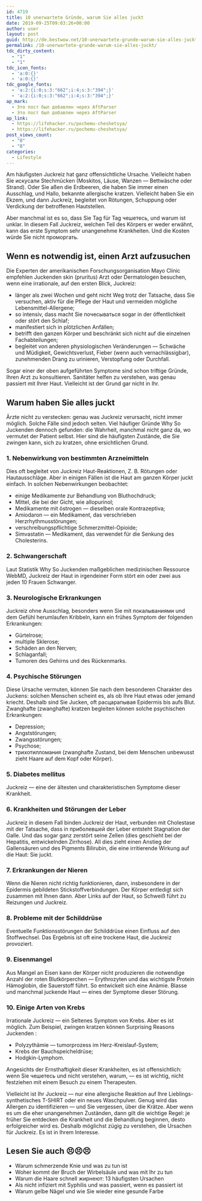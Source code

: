 ```yaml
---
id: 4719
title: 10 unerwartete Gründe, warum Sie alles juckt
date: 2019-09-25T09:03:26+00:00
author: user
layout: post
guid: http://de.bestwow.net/10-unerwartete-grunde-warum-sie-alles-juckt/
permalink: /10-unerwartete-grunde-warum-sie-alles-juckt/
tdc_dirty_content:
  - "1"
  - "1"
tdc_icon_fonts:
  - 'a:0:{}'
  - 'a:0:{}'
tdc_google_fonts:
  - 'a:2:{i:0;s:3:"662";i:4;s:3:"394";}'
  - 'a:2:{i:0;s:3:"662";i:4;s:3:"394";}'
ap_mark:
  - Это пост был добавлен через AftParser
  - Это пост был добавлен через AftParser
ap_link:
  - https://lifehacker.ru/pochemu-cheshetsya/
  - https://lifehacker.ru/pochemu-cheshetsya/
post_views_count:
  - "8"
  - "8"
categories:
  - Lifestyle
---
```

Am häufigsten Juckreiz hat ganz offensichtliche Ursache. Vielleicht haben Sie искусали Stechmücken (Moskitos, Läuse, Wanzen — Bettwäsche oder Strand). Oder Sie aßen die Erdbeeren, die haben Sie immer einen Ausschlag, und Hallo, bekannte allergische kratzen. Vielleicht haben Sie ein Ekzem, und dann Juckreiz, begleitet von Rötungen, Schuppung oder Verdickung der betroffenen Hautstellen.

Aber manchmal ist es so, dass Sie Tag für Tag чешетесь, und warum ist unklar. In diesem Fall Juckreiz, welchen Teil des Körpers er weder erwähnt, kann das erste Symptom sehr unangenehme Krankheiten. Und die Kosten würde Sie nicht проморгать.

## Wenn es notwendig ist, einen Arzt aufzusuchen

Die Experten der amerikanischen Forschungsorganisation Mayo Clinic empfehlen <span><span> Juckenden skin (pruritus) </span> </span> Arzt oder Dermatologen besuchen, wenn eine irrationale, auf den ersten Blick, Juckreiz:

  * länger als zwei Wochen und geht nicht Weg trotz der Tatsache, dass Sie versuchen, aktiv für die Pflege der Haut und vermeiden mögliche Lebensmittel-Allergene;
  * so intensiv, dass macht Sie почесываться sogar in der öffentlichkeit oder stört den Schlaf;
  * manifestiert sich in plötzlichen Anfällen;
  * betrifft den ganzen Körper und beschränkt sich nicht auf die einzelnen Fachabteilungen;
  * begleitet von anderen physiologischen Veränderungen — Schwäche und Müdigkeit, Gewichtsverlust, Fieber (wenn auch vernachlässigbar), zunehmenden Drang zu urinieren, Verstopfung oder Durchfall.

Sogar einer der oben aufgeführten Symptome sind schon triftige Gründe, Ihren Arzt zu konsultieren. Sanitäter helfen zu verstehen, was genau passiert mit Ihrer Haut. Vielleicht ist der Grund gar nicht in Ihr.

## Warum haben Sie alles juckt

Ärzte nicht zu verstecken: genau was Juckreiz verursacht, nicht immer möglich. Solche Fälle sind jedoch selten. Viel häufiger Gründe <span><span> Why So Juckenden </span> </span> dennoch gefunden: die Wahrheit, manchmal nicht ganz da, wo vermutet der Patient selbst. Hier sind die häufigsten Zustände, die Sie zwingen kann, sich zu kratzen, ohne ersichtlichen Grund.

### 1. Nebenwirkung von bestimmten Arzneimitteln

Dies oft begleitet von Juckreiz Haut-Reaktionen, Z. B. Rötungen oder Hautausschläge. Aber in einigen Fällen ist die Haut am ganzen Körper juckt einfach. In solchen Nebenwirkungen beobachtet:

  * einige Medikamente zur Behandlung von Bluthochdruck;
  * Mittel, die bei der Gicht, wie allopurinol;
  * Medikamente mit östrogen — dieselben orale Kontrazeptiva;
  * Amiodaron — ein Medikament, das verschrieben Herzrhythmusstörungen;
  * verschreibungspflichtige Schmerzmittel-Opioide;
  * Simvastatin — Medikament, das verwendet für die Senkung des Cholesterins.

### 2. Schwangerschaft

Laut Statistik <span><span> Why So Juckenden </span> </span> maßgeblichen medizinischen Ressource WebMD, Juckreiz der Haut in irgendeiner Form stört ein oder zwei aus jeden 10 Frauen Schwanger.

### 3. Neurologische Erkrankungen

Juckreiz ohne Ausschlag, besonders wenn Sie mit покалываниями und dem Gefühl herumlaufen Kribbeln, kann ein frühes Symptom der folgenden Erkrankungen:

  * Gürtelrose;
  * multiple Sklerose;
  * Schäden an den Nerven;
  * Schlaganfall;
  * Tumoren des Gehirns und des Rückenmarks.

### 4. Psychische Störungen

Diese Ursache vermuten, können Sie nach dem besonderen Charakter des Juckens: solchen Menschen scheint es, als ob Ihre Haut etwas oder jemand kriecht. Deshalb sind Sie Jucken, oft расцарапывая Epidermis bis aufs Blut. Zwanghafte (zwanghafte) kratzen begleiten können solche psychischen Erkrankungen:

  * Depression;
  * Angststörungen;
  * Zwangsstörungen;
  * Psychose;
  * трихотилломания (zwanghafte Zustand, bei dem Menschen unbewusst zieht Haare auf dem Kopf oder Körper).

### 5. Diabetes mellitus

Juckreiz — eine der ältesten und charakteristischen Symptome dieser Krankheit.

### 6. Krankheiten und Störungen der Leber

Juckreiz in diesem Fall binden <span><span> Juckreiz der Haut, verbunden mit Cholestase </span> </span> mit der Tatsache, dass in приболевшей der Leber entsteht Stagnation der Galle. Und das sogar ganz zerstört seine Zellen (dies geschieht bei der Hepatitis, entwickelnden Zirrhose). All dies zieht einen Anstieg der Gallensäuren und des Pigments Bilirubin, die eine irritierende Wirkung auf die Haut: Sie juckt.

### 7. Erkrankungen der Nieren

Wenn die Nieren nicht richtig funktionieren, dann, insbesondere in der Epidermis gebildeten Stickstoffverbindungen. Der Körper entledigt sich zusammen mit Ihnen dann. Aber Links auf der Haut, so Schweiß führt zu Reizungen und Juckreiz.

### 8. Probleme mit der Schilddrüse

Eventuelle Funktionsstörungen der Schilddrüse einen Einfluss auf den Stoffwechsel. Das Ergebnis ist oft eine trockene Haut, die Juckreiz provoziert.

### 9. Eisenmangel

Aus Mangel an Eisen kann der Körper nicht produzieren die notwendige Anzahl der roten Blutkörperchen — Erythrozyten und das wichtigste Protein Hämoglobin, die Sauerstoff führt. So entwickelt sich eine Anämie. Blasse und manchmal juckende Haut — eines der Symptome dieser Störung.

### 10. Einige Arten von Krebs

Irrationale Juckreiz — ein Seltenes Symptom von Krebs. Aber es ist möglich. Zum Beispiel, zwingen kratzen können <span><span> Surprising Reasons Juckenden </span> </span>:

  * Polyzythämie — tumorprozess im Herz-Kreislauf-System;
  * Krebs der Bauchspeicheldrüse;
  * Hodgkin-Lymphom.

Angesichts der Ernsthaftigkeit dieser Krankheiten, es ist offensichtlich: wenn Sie чешетесь und nicht verstehen, warum, — es ist wichtig, nicht festziehen mit einem Besuch zu einem Therapeuten.

Vielleicht ist Ihr Juckreiz — nur eine allergische Reaktion auf Ihre Lieblings-synthetisches T-SHIRT oder ein neues Waschpulver. Genug wird das Allergen zu identifizieren — und Sie vergessen, über die Krätze. Aber wenn es um die eher unangenehmen Zuständen, dann gilt die wichtige Regel: je früher Sie entdecken die Krankheit und die Behandlung beginnen, desto erfolgreicher wird es. Deshalb möglichst zügig zu verstehen, die Ursachen für Juckreiz. Es ist in Ihrem Interesse.

<div>
  <h2 class="read-also__title">
    <span>Lesen Sie auch</span> <span>😣😣😣 </span>
  </h2>
  
  <ul class="read-also__list">
    <li>
      Warum schmerzende Knie und was zu tun ist
    </li>
    <li>
      Woher kommt der Bruch der Wirbelsäule und was mit Ihr zu tun
    </li>
    <li>
      Warum die Haare schnell жирнеют: 13 häufigsten Ursachen
    </li>
    <li>
      Als nicht infiziert mit Syphilis und was passiert, wenn es passiert ist
    </li>
    <li>
      Warum gelbe Nägel und wie Sie wieder eine gesunde Farbe
    </li>
  </ul>
</div>